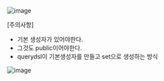 ![image](https://user-images.githubusercontent.com/108928206/195085749-debb15af-f675-44c7-b8b1-e117462e647d.png)

[주의사항]

- 기본 생성자가 있어야한다.
- 그것도 public이어야한다.
- querydsl이 기본생성자를 만들고 set으로 생성하는 방식

![image](https://user-images.githubusercontent.com/108928206/195086199-dcac6ece-e1d5-4c56-8adc-3dc18f6f6dd9.png)
